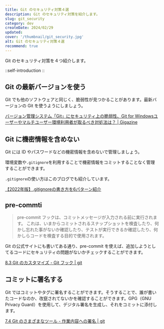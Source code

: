 ```yaml
---
title: Git のセキュリティ対策４選
description: Git のセキュリティ対策を紹介します。
slug: git_security
category: dev
createDate: 2024/02/29
updated: 
cover: '/thumbnail/git_security.jpg'
alt: Git のセキュリティ対策４選
recommend: true
---
```


Git のセキュリティ対策を４つ紹介します。

::self-introduction
::

##  Git の最新バージョンを使う

Git でも他のソフトウェアと同じく、脆弱性が見つかることがあります。最新バージョンの Git を使うようにしましょう。

[バージョン管理システム「Git」にセキュリティ上の脆弱性、Git for Windowsユーザーやマルチユーザー環境利用者が取るべき対処法は？ | Gigazine](https://gigazine.net/news/20220414-git-security-vulnerability/)

## Git に機密情報を含めない

Git には ID やパスワードなどの機密情報を含めないで管理しましょう。

環境変数や`.gitignore`を利用することで機密情報をコミットすることなく管理することができます。

`.gitignore`の使い方はこのブログでも紹介しています。

[【2022年版】.gitignoreの書き方を6パターン紹介](/p/tech/git/git_gitignore)

## pre-commti

> pre-commit フックは、コミットメッセージが入力される前に実行されます。 これは、いまからコミットされるスナップショットを検査したり、何かし忘れた事がないか確認したり、テストが実行できるか確認したり、何かしらコードを検査する目的で使用されます。

Git の公式サイトにも書いてある通り、pre-commit を使えば、追加しようとしてるコードにセキュリティの問題がないかチェックすることができます。

[8.3 Git のカスタマイズ - Git フック | git](https://git-scm.com/book/ja/v2/Git-のカスタマイズ-Git-フック)

## コミットに署名する

Git ではコミットやタグに署名することができます。そうすることで、誰が書いたコードなのか、改竄されてないかを確認することができます。GPG（GNU Privacy Guard）を使用して、デジタル署名を生成し、それをコミットに添付します。

[7.4 Git のさまざまなツール - 作業内容への署名 | git](https://git-scm.com/book/ja/v2/Git-のさまざまなツール-作業内容への署名)
